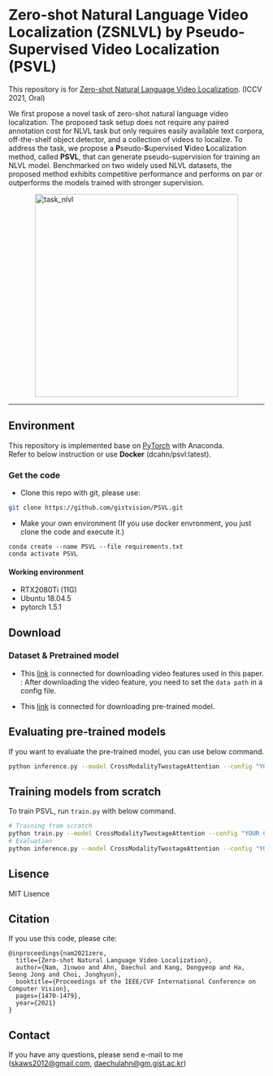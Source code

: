 # Zero-shot Natural Language Video Localization (ZSNLVL) by Pseudo-Supervised Video Localization (PSVL)

This repository is for [Zero-shot Natural Language Video Localization](https://openaccess.thecvf.com/content/ICCV2021/papers/Nam_Zero-Shot_Natural_Language_Video_Localization_ICCV_2021_paper.pdf). (ICCV 2021, Oral)


We first propose a novel task of zero-shot natural language video localization. The proposed task setup does not require any paired annotation cost for NLVL task but only requires easily available text corpora, off-the-shelf object detector, and a collection of videos to localize. To address the task, we propose a **P**seudo-**S**upervised **V**ideo **L**ocalization method, called **PSVL**, that can generate pseudo-supervision for training an NLVL model. Benchmarked on two widely used NLVL datasets, the proposed method exhibits competitive performance and performs on par or outperforms the models trained with stronger supervision.

<img src="media/task-1.png" alt="task_nlvl" width="400" style="margin-left: auto; margin-right: auto; display: block;"/>


---
## Environment
This repository is implemented base on [PyTorch](http://pytorch.org/) with Anaconda.</br>
Refer to below instruction or use **Docker** (dcahn/psvl:latest). </br>



### Get the code
- Clone this repo with git, please use:
```bash
git clone https://github.com/gistvision/PSVL.git
```

- Make your own environment (If you use docker envronment, you just clone the code and execute it.)
```bashz
conda create --name PSVL --file requirements.txt
conda activate PSVL
```

#### Working environment
- RTX2080Ti (11G)
- Ubuntu 18.04.5
- pytorch 1.5.1

## Download

### Dataset & Pretrained model

- This [link](https://drive.google.com/file/d/1Vjgm2XA3TYcc4h9IWR5k5efU-bXNir5f/view?usp=sharing) is connected for downloading video features used in this paper. </br>
: After downloading the video feature, you need to set the `data path` in a config file. </br> 

- This [link](https://drive.google.com/file/d/1M2FX2qkEvyked50LSc9Y5r87GBnpohSX/view?usp=sharing) is connected for downloading pre-trained model.

## Evaluating pre-trained models

If you want to evaluate the pre-trained model, you can use below command.

```bash
python inference.py --model CrossModalityTwostageAttention --config "YOUR CONFIG PATH" --pre_trained "YOUR MODEL PATH"
```

## Training models from scratch

To train PSVL, run `train.py` with below command.

```bash
# Training from scratch
python train.py --model CrossModalityTwostageAttention --config "YOUR CONFIG PATH"
# Evaluation
python inference.py --model CrossModalityTwostageAttention --config "YOUR CONFIG PATH" --pre_trained "YOUR MODEL PATH"
```

## Lisence
MIT Lisence

## Citation

If you use this code, please cite:
```
@inproceedings{nam2021zero,
  title={Zero-shot Natural Language Video Localization},
  author={Nam, Jinwoo and Ahn, Daechul and Kang, Dongyeop and Ha, Seong Jong and Choi, Jonghyun},
  booktitle={Proceedings of the IEEE/CVF International Conference on Computer Vision},
  pages={1470-1479},
  year={2021}
}
```

## Contact
If you have any questions, please send e-mail to me (skaws2012@gmail.com, daechulahn@gm.gist.ac.kr)